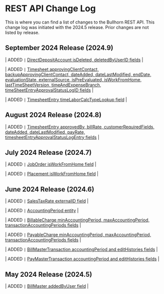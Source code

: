 # REST API Change Log

This is where you can find a list of changes to the Bullhorn REST API. This change log was initiated with the 2024.5 release. Prior changes are not listed by release.

## September 2024 Release (2024.9)

| ADDED ```|``` [DirectDepositAccount isDeleted, deletedByUserID fields](http://bullhorn.github.io/rest-api-docs/entityref.html#pay-and-bill-directdepositaccount) |

| ADDED ```|``` [Timesheet approvingClientContact, backupApprovingClientContact, dateAdded, dateLastModified, endDate, evaluationState, externalSource, isPreEvaluated, isWorkFromHome, lastTimeSheetVersion, timeAndExpenseBranch, timeSheetEntryApprovalStatusLogID fields](http://bullhorn.github.io/rest-api-docs/entityref.html#timesheet) |

| ADDED ```|``` [TimesheetEntry timeLaborCalcTypeLookup field](http://bullhorn.github.io/rest-api-docs/entityref.html#timesheetentry) |

## August 2024 Release (2024.8)

| ADDED ```|``` [TimesheetEntry approvedBy, billRate, customerRequiredFields, dateAdded, dateLastModified, payRate, timesheetEntryApprovalStatusLogEntry fields](http://bullhorn.github.io/rest-api-docs/entityref.html#timesheetentry) |

## July 2024 Release (2024.7)

| ADDED ```|``` [JobOrder isWorkFromHome field](http://bullhorn.github.io/rest-api-docs/entityref.html#joborder) |

| ADDED ```|``` [Placement isWorkFromHome field](http://bullhorn.github.io/rest-api-docs/entityref.html#placement) |

## June 2024 Release (2024.6)

| ADDED ```|``` [SalesTaxRate externalID field](https://bullhorn.github.io/rest-api-docs/entityref.html#pay-and-bill-salestaxrate) |

| ADDED ```|``` [AccountingPeriod entity](https://bullhorn.github.io/rest-api-docs/entityref.html#pay-and-bill-accountingperiod) |

| ADDED ```|``` [BillableCharge minAccountingPeriod, maxAccountingPeriod, transactionAccountingPeriods fields](https://bullhorn.github.io/rest-api-docs/entityref.html#pay-and-bill-billablecharge) |

| ADDED ```|``` [PayableCharge minAccountingPeriod, maxAccountingPeriod, transactionAccountingPeriods fields](https://bullhorn.github.io/rest-api-docs/entityref.html#pay-and-bill-payablecharge) |

| ADDED ```|``` [BillMasterTransaction accountingPeriod and editHistories fields](https://bullhorn.github.io/rest-api-docs/entityref.html#pay-and-bill-billmastertransaction) |

| ADDED ```|``` [PayMasterTransaction accountingPeriod and editHistories fields](https://bullhorn.github.io/rest-api-docs/entityref.html#pay-and-bill-paymastertransaction) |

## May 2024 Release (2024.5)

| ADDED ```|``` [BillMaster addedByUser field](https://bullhorn.github.io/rest-api-docs/entityref.html#pay-and-bill-billmaster) |

